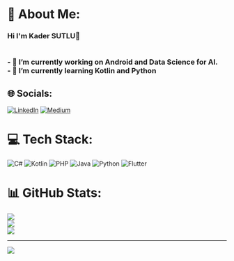 # 💫 About Me:
### Hi I'm Kader SUTLU👋<br><br><br>- 🔭 I’m currently working on Android and Data Science for AI.<br>- 🌱 I’m currently learning Kotlin and Python


## 🌐 Socials:
[![LinkedIn](https://img.shields.io/badge/LinkedIn-%230077B5.svg?logo=linkedin&logoColor=white)](https://linkedin.com/in/https://www.linkedin.com/in/kadersutlu/) [![Medium](https://img.shields.io/badge/Medium-12100E?logo=medium&logoColor=white)](https://medium.com/@medium.com/@sutlukader) 

# 💻 Tech Stack:
![C#](https://img.shields.io/badge/c%23-%23239120.svg?style=for-the-badge&logo=c-sharp&logoColor=white) ![Kotlin](https://img.shields.io/badge/kotlin-%230095D5.svg?style=for-the-badge&logo=kotlin&logoColor=white) ![PHP](https://img.shields.io/badge/php-%23777BB4.svg?style=for-the-badge&logo=php&logoColor=white) ![Java](https://img.shields.io/badge/java-%23ED8B00.svg?style=for-the-badge&logo=java&logoColor=white) ![Python](https://img.shields.io/badge/python-3670A0?style=for-the-badge&logo=python&logoColor=ffdd54) ![Flutter](https://img.shields.io/badge/Flutter-%2302569B.svg?style=for-the-badge&logo=Flutter&logoColor=white)
# 📊 GitHub Stats:
![](https://github-readme-stats.vercel.app/api?username=kadersuutlu&theme=dark&hide_border=false&include_all_commits=false&count_private=false)<br/>
![](https://github-readme-streak-stats.herokuapp.com/?user=kadersuutlu&theme=dark&hide_border=false)<br/>
![](https://github-readme-stats.vercel.app/api/top-langs/?username=kadersuutlu&theme=dark&hide_border=false&include_all_commits=false&count_private=false&layout=compact)

---
[![](https://visitcount.itsvg.in/api?id=kadersuutlu&icon=0&color=0)](https://visitcount.itsvg.in)

<!-- Proudly created with GPRM ( https://gprm.itsvg.in ) -->